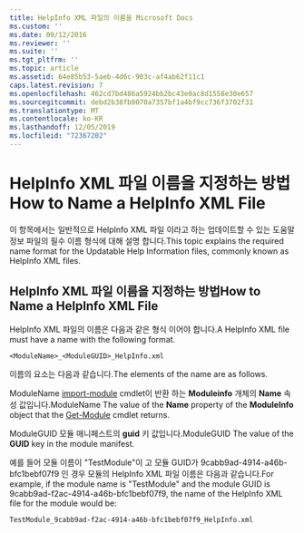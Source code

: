 ```yaml
---
title: HelpInfo XML 파일의 이름을 Microsoft Docs
ms.custom: ''
ms.date: 09/12/2016
ms.reviewer: ''
ms.suite: ''
ms.tgt_pltfrm: ''
ms.topic: article
ms.assetid: 64e85b53-5aeb-4d6c-903c-af4ab62f11c1
caps.latest.revision: 7
ms.openlocfilehash: 462cd7bd486a5924bb2bc43e0ac8d1558e30e657
ms.sourcegitcommit: debd2b38fb8070a7357bf1a4bf9cc736f3702f31
ms.translationtype: MT
ms.contentlocale: ko-KR
ms.lasthandoff: 12/05/2019
ms.locfileid: "72367202"
---
```

# <a name="how-to-name-a-helpinfo-xml-file"></a><span data-ttu-id="084ef-102">HelpInfo XML 파일 이름을 지정하는 방법</span><span class="sxs-lookup"><span data-stu-id="084ef-102">How to Name a HelpInfo XML File</span></span>

<span data-ttu-id="084ef-103">이 항목에서는 일반적으로 HelpInfo XML 파일 이라고 하는 업데이트할 수 있는 도움말 정보 파일의 필수 이름 형식에 대해 설명 합니다.</span><span class="sxs-lookup"><span data-stu-id="084ef-103">This topic explains the required name format for the Updatable Help Information files, commonly known as HelpInfo XML files.</span></span>

## <a name="how-to-name-a-helpinfo-xml-file"></a><span data-ttu-id="084ef-104">HelpInfo XML 파일 이름을 지정하는 방법</span><span class="sxs-lookup"><span data-stu-id="084ef-104">How to Name a HelpInfo XML File</span></span>

<span data-ttu-id="084ef-105">HelpInfo XML 파일의 이름은 다음과 같은 형식 이어야 합니다.</span><span class="sxs-lookup"><span data-stu-id="084ef-105">A HelpInfo XML file must have a name with the following format.</span></span>

`<ModuleName>_<ModuleGUID>_HelpInfo.xml`

<span data-ttu-id="084ef-106">이름의 요소는 다음과 같습니다.</span><span class="sxs-lookup"><span data-stu-id="084ef-106">The elements of the name are as follows.</span></span>

<span data-ttu-id="084ef-107">ModuleName [import-module](/powershell/module/Microsoft.PowerShell.Core/Get-Module) cmdlet이 반환 하는 **Moduleinfo** 개체의 **Name** 속성 값입니다.</span><span class="sxs-lookup"><span data-stu-id="084ef-107">ModuleName The value of the **Name** property of the **ModuleInfo** object that the [Get-Module](/powershell/module/Microsoft.PowerShell.Core/Get-Module) cmdlet returns.</span></span>

<span data-ttu-id="084ef-108">ModuleGUID 모듈 매니페스트의 **guid** 키 값입니다.</span><span class="sxs-lookup"><span data-stu-id="084ef-108">ModuleGUID The value of the **GUID** key in the module manifest.</span></span>

<span data-ttu-id="084ef-109">예를 들어 모듈 이름이 "TestModule"이 고 모듈 GUID가 9cabb9ad-4914-a46b-bfc1bebf07f9 인 경우 모듈의 HelpInfo XML 파일 이름은 다음과 같습니다.</span><span class="sxs-lookup"><span data-stu-id="084ef-109">For example, if the module name is "TestModule" and the module GUID is 9cabb9ad-f2ac-4914-a46b-bfc1bebf07f9, the name of the HelpInfo XML file for the module would be:</span></span>

`TestModule_9cabb9ad-f2ac-4914-a46b-bfc1bebf07f9_HelpInfo.xml`